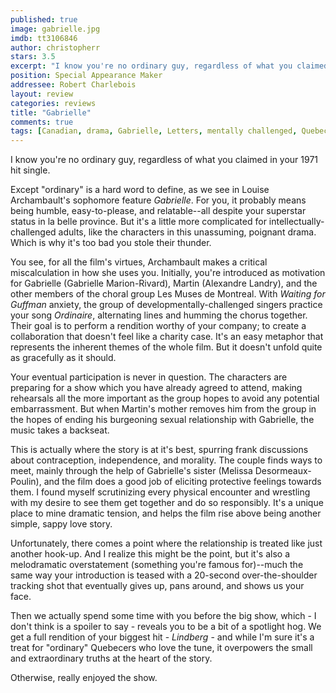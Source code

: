```yaml
---
published: true
image: gabrielle.jpg
imdb: tt3106846
author: christopherr 
stars: 3.5
excerpt: "I know you're no ordinary guy, regardless of what you claimed in your 1971 hit single"
position: Special Appearance Maker
addressee: Robert Charlebois
layout: review
categories: reviews
title: "Gabrielle"
comments: true
tags: [Canadian, drama, Gabrielle, Letters, mentally challenged, Quebec, Robert Charlebois]
---
```

I know you're no ordinary guy, regardless of what you claimed in your 1971 hit single.

Except "ordinary" is a hard word to define, as we see in Louise Archambault's sophomore feature _Gabrielle_. For you, it probably means being humble, easy-to-please, and relatable--all despite your superstar status in la belle province. But it's a little more complicated for intellectually-challenged adults, like the characters in this unassuming, poignant drama. Which is why it's too bad you stole their thunder.

You see, for all the film's virtues, Archambault makes a critical miscalculation in how she uses you. Initially, you're introduced as motivation for Gabrielle (Gabrielle Marion-Rivard), Martin (Alexandre Landry), and the other members of the choral group Les Muses de Montreal. With _Waiting for Guffman_ anxiety, the group of developmentally-challenged singers practice your song _Ordinaire_, alternating lines and humming the chorus together. Their goal is to perform a rendition worthy of your company; to create a collaboration that doesn't feel like a charity case. It's an easy metaphor that represents the inherent themes of the whole film. But it doesn't unfold quite as gracefully as it should.

Your eventual participation is never in question. The characters are preparing for a show which you have already agreed to attend, making rehearsals all the more important as the group hopes to avoid any potential embarrassment. But when Martin's mother removes him from the group in the hopes of ending his burgeoning sexual relationship with Gabrielle, the music takes a backseat.

This is actually where the story is at it's best, spurring frank discussions about contraception, independence, and morality.  The couple finds ways to meet, mainly through the help of Gabrielle's sister (Melissa Desormeaux-Poulin), and the film does a good job of eliciting protective feelings towards them. I found myself scrutinizing every physical encounter and wrestling with my desire to see them get together and do so responsibly. It's a unique place to mine dramatic tension, and helps the film rise above being another simple, sappy love story.

Unfortunately, there comes a point where the relationship is treated like just another hook-up. And I realize this might be the point, but it's also a melodramatic overstatement (something you're famous for)--much the same way your introduction is teased with a 20-second over-the-shoulder tracking shot that eventually gives up, pans around, and shows us your face.

Then we actually spend some time with you before the big show, which - I don't think is a spoiler to say - reveals you to be a bit of a spotlight hog. We get a full rendition of your biggest hit - _Lindberg_ - and while I'm sure it's a treat for "ordinary" Quebecers who love the tune, it overpowers the small and extraordinary truths at the heart of the story.

Otherwise, really enjoyed the show.
